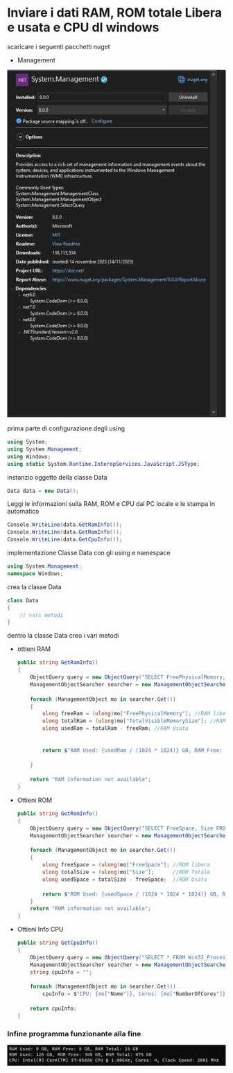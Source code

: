 # Inviare i dati RAM, ROM totale Libera e usata e CPU dI windows

scaricare i seguenti pacchetti nuget

- Management

![scaricamneto Nuget](Immagini/Scaricamento_nuget.png)

prima parte di configurazione degli using

```C#
using System;
using System.Management;
using Windows;
using static System.Runtime.InteropServices.JavaScript.JSType;
```

instanzio oggetto della classe Data

```C#
Data data = new Data();
```

Leggi le informazioni sulla RAM, ROM e CPU dal PC locale e le stampa in automatico

```C#
Console.WriteLine(data.GetRamInfo());
Console.WriteLine(data.GetRomInfo());
Console.WriteLine(data.GetCpuInfo());
```

implementazione Classe Data con gli using e namespace

```C#
using System.Management;
namespace Windows;
```

crea la classe Data

```C#
class Data
{
    // vari metodi
}
```

dentro la classe Data creo i vari metodi

- ottieni RAM

    ```C#
    public string GetRamInfo()
    {
        ObjectQuery query = new ObjectQuery("SELECT FreePhysicalMemory, TotalVisibleMemorySize FROM Win32_OperatingSystem");
        ManagementObjectSearcher searcher = new ManagementObjectSearcher(query);

        foreach (ManagementObject mo in searcher.Get())
        {
            ulong freeRam = (ulong)mo["FreePhysicalMemory"]; //RAM libera
            ulong totalRam = (ulong)mo["TotalVisibleMemorySize"]; //RAM Totale
            ulong usedRam = totalRam - freeRam; //RAM Usata


            return $"RAM Used: {usedRam / (1024 * 1024)} GB, RAM Free: {freeRam / (1024 * 1024)} GB, RAM Total: {totalRam / (1024 * 1024)} GB"; //Stampa Info

        }

        return "RAM information not available";
    }
    ```

- Ottieni ROM

    ```C#
    public string GetRomInfo()
    {
        ObjectQuery query = new ObjectQuery("SELECT FreeSpace, Size FROM Win32_LogicalDisk WHERE DeviceID = 'C:'");
        ManagementObjectSearcher searcher = new ManagementObjectSearcher(query);

        foreach (ManagementObject mo in searcher.Get())
        {
            ulong freeSpace = (ulong)mo["FreeSpace"]; //ROM libera
            ulong totalSize = (ulong)mo["Size"];      //ROM Totale
            ulong usedSpace = totalSize - freeSpace;  //ROM Usata

            return $"ROM Used: {usedSpace / (1024 * 1024 * 1024)} GB, ROM Free: {freeSpace / (1024 * 1024 * 1024)} GB, ROM Total: {totalSize / (1024 * 1024 * 1024)} GB"; //Stampa Info
        }
        return "ROM information not available";
    }
    ```

- Ottieni Info CPU

    ```C#
    public string GetCpuInfo()
    {
        ObjectQuery query = new ObjectQuery("SELECT * FROM Win32_Processor");
        ManagementObjectSearcher searcher = new ManagementObjectSearcher(query);
        string cpuInfo = "";

        foreach (ManagementObject mo in searcher.Get())
            cpuInfo = $"CPU: {mo["Name"]}, Cores: {mo["NumberOfCores"]}, Clock Speed: {mo["MaxClockSpeed"]} MHz"; //ottene info sulla CPU

        return cpuInfo;
    }
    ```

### Infine programma funzionante alla fine

![lettura dati PC](Immagini/Lettura_dati.png)
